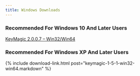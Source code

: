 ```yaml
---
title: Windows Downloads
---
```


### Recommended For Windows 10 And Later Users

[KeyMagic 2.0.0.7 – Win32/Win64](https://github.com/thantthet/keymagic/releases/tag/windows-2.0.0.7)

### Recommended For Windows XP And Later Users

{% include download-link.html post="keymagic-1-5-1-win32-win64.markdown" %}
